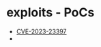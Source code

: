 # exploits - PoCs

- [CVE-2023-23397](https://github.com/abdulr7mann/exploits/tree/main/CVE-2023-23397)
- 
